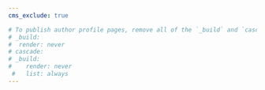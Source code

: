 ```yaml
---
cms_exclude: true

# To publish author profile pages, remove all of the `_build` and `cascade` settings below.
# _build:
#  render: never
# cascade:
# _build:
#    render: never
 #   list: always
---
```

